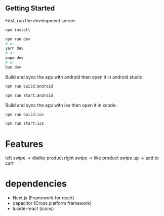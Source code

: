 ## Getting Started

First, run the development server:

```bash
npm install

npm run dev
# or
yarn dev
# or
pnpm dev
# or
bun dev
```

Build and sync the app with android then open it in android studio:

```bash
npm run build:android

npm run start:android
```

Build and sync the app with ios then open it in xcode:

```bash
npm run build:ios

npm run start:ios
```

# Features
left swipe -> dislike product
right swipe -> like product
swipe up -> add to cart

# dependencies
- Next.js (Framework for react)
- capacitor (Cross platform framework)
- lucide-react (icons)

